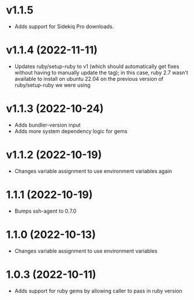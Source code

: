 # v1.1.5
- Adds support for Sidekiq Pro downloads.

# v1.1.4 (2022-11-11)
- Updates ruby/setup-ruby to v1 (which should automatically get fixes without
  having to manually update the tag); in this case, ruby 2.7 wasn't available
  to install on ubuntu 22.04 on the previous version of ruby/setup-ruby we were
  using

# v1.1.3 (2022-10-24)
- Adds bundler-version input
- Adds more system dependency logic for gems

# v1.1.2 (2022-10-19)
- Changes variable assignment to use environment variables again

# 1.1.1 (2022-10-19)
- Bumps ssh-agent to 0.7.0

# 1.1.0 (2022-10-13)
- Changes variable assignment to use environment variables

# 1.0.3 (2022-10-11)
- Adds support for ruby gems by allowing caller to pass in ruby version

